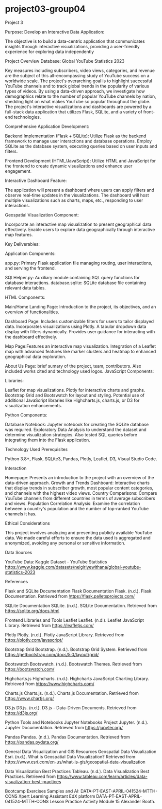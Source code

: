 # project03-group04
Project 3

Purpose: Develop an Interactive Data Application:

The objective is to build a data-centric application that communicates insights through interactive visualizations, providing a user-friendly experience for exploring data independently

Project Overview
Database: Global YouTube Statistics 2023

Key measures including subscribers, video views, categories, and revenue are the subject of this all-encompassing study of YouTube success on a worldwide scale. The project's overarching goal is to highlight successful YouTube channels and to track global trends in the popularity of various types of videos. By using a data-driven approach, we investigate how demographics relate to the number of popular YouTube channels by nation, shedding light on what makes YouTube so popular throughout the globe. The project's interactive visualizations and dashboards are powered by a full-stack data application that utilizes Flask, SQLite, and a variety of front-end technologies.

Comprehensive Application Development:

Backend Implementation (Flask + SQLite): Utilize Flask as the backend framework to manage user interactions and database operations. Employ SQLite as the database system, executing queries based on user inputs and filters.

Frontend Development (HTML/JavaScript): Utilize HTML and JavaScript for the frontend to create dynamic visualizations and enhance user engagement.

Interactive Dashboard Feature:

The application will present a dashboard where users can apply filters and observe real-time updates in the visualizations. The dashboard will host multiple visualizations such as charts, maps, etc., responding to user interactions.

Geospatial Visualization Component:

Incorporate an interactive map visualization to present geographical data effectively. Enable users to explore data geographically through interactive map features.

Key Deliverables:

Application Components:

app.py: Primary Flask application file managing routing, user interactions, and serving the frontend.

SQLHelper.py: Auxiliary module containing SQL query functions for database interactions. database.sqlite: SQLite database file containing relevant data tables.

HTML Components:

Main/Home Landing Page: Introduction to the project, its objectives, and an overview of functionalities. 

Dashboard Page: Includes customizable filters for users to tailor displayed data. Incorporates visualizations using Plotly.  A tabular dropdown data display with filters dynamically. Provides user guidance for interacting with the dashboard effectively. 

Map Page:Features an interactive map visualization. Integration of a Leaflet map with advanced features like marker clusters and heatmap to enhanced geographical data exploration.

About Us Page: brief sumary of the project, team, contributors. Also included works cited and technology used logos.
JavaScript Components:

Libraries: 

Leaflet for map visualizations. Plotly for interactive charts and graphs. Bootstrap Grid and Bootswatch for layout and styling. Potential use of additional JavaScript libraries like Highcharts.js, charts.js, or D3 for visualization enhancements.

Python Components:

Database Notebook: Jupyter notebook for creating the SQLite database was required. Exploratory Data Analysis to understand the dataset and determine visualization strategies. Also tested SQL queries before integrating them into the Flask application.

Technology Used Prerequisites

Python 3.8+, Flask, SQLite3, Pandas, Plotly, Leaflet, D3, Visual Studio Code.

Interaction

Homepage: Presents an introduction to the project with an overview of the data-driven approach. Growth and Trends Dashboard: Interactive charts that display trends in subscriber growth, most popular content categories, and channels with the highest video views. Country Comparisons: Compare YouTube channels from different countries in terms of average subscribers and views. Population Correlation Analysis: Examine the correlation between a country's population and the number of top-ranked YouTube channels it has.

Ethical Considerations

This project involves analyzing and presenting publicly available YouTube data. We made careful efforts to ensure the data used is aggregated and anonymized, avoiding any personal or sensitive information. 

Data Sources

YouTube Data: Kaggle Dataset - YouTube Statistics
https://www.kaggle.com/datasets/nelgiriyewithana/global-youtube-statistics-2023

References

Flask and SQLite Documentation
Flask Documentation
Flask. (n.d.). Flask Documentation. Retrieved from https://flask.palletsprojects.com/

SQLite Documentation
SQLite. (n.d.). SQLite Documentation. Retrieved from https://sqlite.org/docs.html

Frontend Libraries and Tools
Leaflet
Leaflet. (n.d.). Leaflet JavaScript Library. Retrieved from https://leafletjs.com/

Plotly
Plotly. (n.d.). Plotly JavaScript Library. Retrieved from https://plotly.com/javascript/

Bootstrap Grid
Bootstrap. (n.d.). Bootstrap Grid System. Retrieved from https://getbootstrap.com/docs/5.0/layout/grid/

Bootswatch
Bootswatch. (n.d.). Bootswatch Themes. Retrieved from https://bootswatch.com/

Highcharts.js
Highcharts. (n.d.). Highcharts JavaScript Charting Library. Retrieved from https://www.highcharts.com/

Charts.js
Charts.js. (n.d.). Charts.js Documentation. Retrieved from https://www.chartjs.org/

D3.js
D3.js. (n.d.). D3.js - Data-Driven Documents. Retrieved from https://d3js.org/

Python Tools and Notebooks
Jupyter Notebooks
Project Jupyter. (n.d.). Jupyter Documentation. Retrieved from https://jupyter.org/

Pandas
Pandas. (n.d.). Pandas Documentation. Retrieved from https://pandas.pydata.org/

General Data Visualization and GIS Resources
Geospatial Data Visualization
Esri. (n.d.). What is Geospatial Data Visualization? Retrieved from https://www.esri.com/en-us/what-is-gis/geospatial-data-visualization

Data Visualization Best Practices
Tableau. (n.d.). Data Visualization Best Practices. Retrieved from https://www.tableau.com/learn/articles/data-visualization-best-practices

Bootcamp Exercises Samples and AI: 
DATA-PT-EAST-APRIL-041524-MTTH-CONS Xpert Learning Assistant EdX platform
DATA-PT-EAST-APRIL-041524-MTTH-CONS Lesson Practice Activity Module 15 Alexander Booth.
